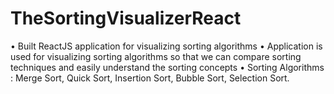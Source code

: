 # TheSortingVisualizerReact

• Built ReactJS application for visualizing sorting algorithms
• Application is used for visualizing sorting algorithms so that we can compare
sorting techniques and easily understand the sorting concepts
• Sorting Algorithms : Merge Sort, Quick Sort, Insertion Sort, Bubble Sort,
Selection Sort.
